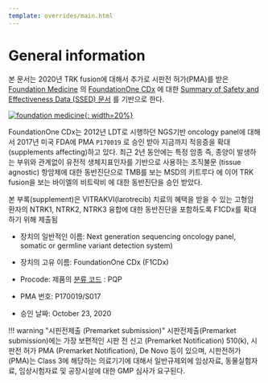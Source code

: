 ```yaml
---
template: overrides/main.html
---
```

# General information
본 문서는 2020년 TRK fusion에 대해서 추가로 시판전 허가(PMA)를 받은 [Foundation Medicine][1] 의 [FoundationOne CDx][2] 에 대한 [Summary of Safety and Effectiveness Data (SSED) 문서][3] 를 기반으로 한다.

[![foundation medicine][4]{: width=20%}][4]

  [1]: https://www.foundationmedicine.com
  [2]: https://www.foundationmedicine.com/test/foundationone-cdx
  [3]: https://www.accessdata.fda.gov/scripts/cdrh/cfdocs/cfpma/pma.cfm?id=p170019
  [4]: https://prismic-io.s3.amazonaws.com/paigeai/6f628657-12af-4d9d-967d-f6f1d1d5fbc0_fda+ce+logo.svg

FoundationOne CDx는 2012년 LDT로 시행하던 NGS기반 oncology panel에 대해서 2017년 미국 FDA에 PMA ``P170019`` 로 승인 받아 지금까지 적응증을 확대 (supplements affecting)하고 있다. 최근 2년 동안에는 특정 암종 즉, 종양이 발생하는 부위와 관계없이 유전적 생체지표인자를 기반으로 사용하는 조직불문 (tissue agnostic) 항암제에 대한 동반진단으로 TMB를 보는 MSD의 키트루다 에 이어 TRK fusion을 보는 바이엘의 비트락비 에 대한 동반진단을 승인 받았다. 

본 부록(supplement)은 VITRAKVI(larotrecib) 치료의 혜택을 받을 수 있는 고형암 환자의 NTRK1, NTRK2, NTRK3 융합에 대한 동반진단을 포함하도록 F1CDx를 확대하기 위해 제출됨

* 장치의 일반적인 이름: Next generation sequencing oncology panel, somatic or germline variant detection system)
* 장치의 고유 이름: FoundationOne CDx (F1CDx)
* Procode: 제품의 [분류 코드][5] : PQP
* PMA 번호: P170019/S017
* 승인 날짜: October 23, 2020

  [5]: https://bit.ly/2XR9TVj

!!! warning "시핀전제출 (Premarket submission)"
	시판전제출(Premarket submission)에는 가장 보편적인 시판 전 신고 (Premarket Notification) 510(k), 시판전 허가 PMA (Premarket Notification), De Novo 등이 있으며, 시판전허가 (PMA)는 Class 3에 해당하는 의료기기에 대해서 일반규제외에 임상자료, 동물실험자료, 임상시험자료 및 공장시설에 대한 GMP 심사가 요구된다.
